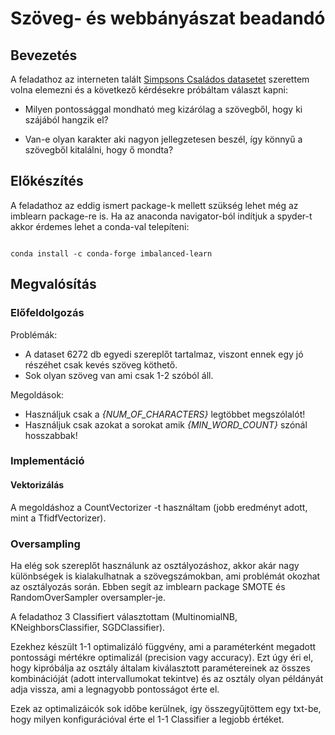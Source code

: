 # Szöveg- és webbányászat beadandó

  

## Bevezetés

A feladathoz az interneten talált [Simpsons Családos datasetet](https://www.kaggle.com/pierremegret/dialogue-lines-of-the-simpsons) szerettem volna elemezni és a következő kérdésekre próbáltam választ kapni:

- Milyen pontossággal mondható meg kizárólag a szövegből, hogy ki szájából hangzik el?

- Van-e olyan karakter aki nagyon jellegzetesen beszél, így könnyű a szövegből kitalálni, hogy ő mondta?

  

## Előkészítés

A feladathoz az eddig ismert package-k mellett szükség lehet még az imblearn package-re is. Ha az anaconda navigator-ból indítjuk a spyder-t akkor érdemes lehet a conda-val telepíteni:

```

conda install -c conda-forge imbalanced-learn

```

  

## Megvalósítás

### Előfeldolgozás
Problémák:
- A dataset 6272 db egyedi szereplőt tartalmaz, viszont ennek egy jó részéhet csak kevés szöveg köthető.
- Sok olyan szöveg van ami csak 1-2 szóból áll.

Megoldások:
- Használjuk csak a *{NUM_OF_CHARACTERS}* legtöbbet megszólalót!
- Használjuk csak azokat a sorokat amik *{MIN_WORD_COUNT}* szónál hosszabbak!

### Implementáció
#### Vektorizálás
A megoldáshoz a CountVectorizer -t használtam (jobb eredményt adott, mint a TfidfVectorizer).
### Oversampling
Ha elég sok szereplőt használunk az osztályozáshoz, akkor akár nagy különbségek is kialakulhatnak a  szövegszámokban, ami problémát okozhat az osztályozás során. Ebben segít az imblearn package SMOTE és RandomOverSampler oversampler-je.

A feladathoz 3 Classifiert választottam (MultinomialNB, KNeighborsClassifier, SGDClassifier).

Ezekhez készült 1-1 optimalizáló függvény, ami a paraméterként megadott pontossági mértékre optimalizál (precision vagy accuracy).  Ezt úgy éri el, hogy kipróbálja az osztály általam kiválasztott paramétereinek az összes kombinációját (adott intervallumokat tekintve) és az osztály olyan példányát adja vissza, ami a legnagyobb pontosságot érte el.

Ezek az optimalizáicók sok időbe kerülnek, így összegyűjtöttem egy txt-be, hogy milyen konfigurációval érte el 1-1 Classifier a legjobb értéket.

